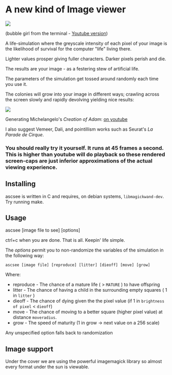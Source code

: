 # A new kind of Image viewer 
<img src=http://rt2.me/out.gif>

(bubble girl from the terminal - <a href=http://youtu.be/Opu6qvvbTOs>Youtube version</a>)

A life-simulation where the greyscale intensity of each pixel of your image is the likelihood of survival for the computer "life" living there.  

Lighter values prosper giving fuller characters.
Darker pixels perish and die.

The results are your image - as a festering stew of artificial life.

The parameters of the simulation get tossed around randomly each time you use it.

The colonies will grow into your image in different ways; crawling across the screen slowly and rapidly devolving yielding nice results:

<a href=http://i.imgur.com/tst3rYc.png><img src=http://i.imgur.com/tst3rYcl.jpg></a>

Generating Michelangelo's *Creation of Adam*: [on youtube](http://youtu.be/H4j-BkwMB20)

I also suggest Vemeer, Dali, and pointillism works such as Seurat's *La Parade de Cirque*.

### You should really try it yourself.  It runs at 45 frames a second. This is higher than youtube will do playback so these rendered screen-caps are just inferior approximations of the actual viewing experience.

## Installing

ascsee is written in C and requires, on debian systems, `libmagickwand-dev`. Try running make.

## Usage

ascsee [image file to see] [options]

ctrl+c when you are done.  That is all.  Keepin' life simple.

The *options* permit you to non-randomize the variables of the simulation in the following way:

    ascsee [image file] [reproduce] [litter] [dieoff] [move] [grow]

Where:

 * reproduce - The chance of a mature life ( > `MATURE` ) to have offspring 
 * litter - The chance of having a child in the surrounding empty squares ( 1 in `litter` )
 * dieoff - The chance of dying given the the pixel value (if 1 in `brightness of pixel` < `dieoff`)
 * move - The chance of moving to a better square (higher pixel value) at distance `moveradius`.
 * grow - The speed of maturity (1 in grow -> next value on a 256 scale)

Any unspecified option falls back to randomization

## Image support

Under the cover we are using the powerful imagemagick library so almost every format under the sun is viewable.
